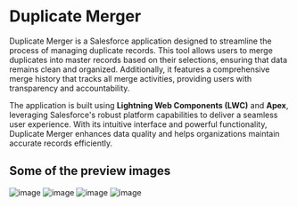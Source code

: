 # Duplicate Merger
Duplicate Merger is a Salesforce application designed to streamline the process of managing duplicate records. This tool allows users to merge duplicates into master records based on their selections, ensuring that data remains clean and organized. Additionally, it features a comprehensive merge history that tracks all merge activities, providing users with transparency and accountability.

The application is built using **Lightning Web Components (LWC)** and **Apex**, leveraging Salesforce's robust platform capabilities to deliver a seamless user experience. With its intuitive interface and powerful functionality, Duplicate Merger enhances data quality and helps organizations maintain accurate records efficiently.

## Some of the preview images
![image](https://github.com/user-attachments/assets/3805b44a-91bc-4958-a486-339aac4bd0f2)
![image](https://github.com/user-attachments/assets/4c30ea33-1cd5-4715-8a87-c605ef96e671)
![image](https://github.com/user-attachments/assets/16c4e305-c971-4cfa-be2c-09b71db73f09)
![image](https://github.com/user-attachments/assets/e6bfb7f4-7fad-4df0-9192-4ab31b38cd09)
